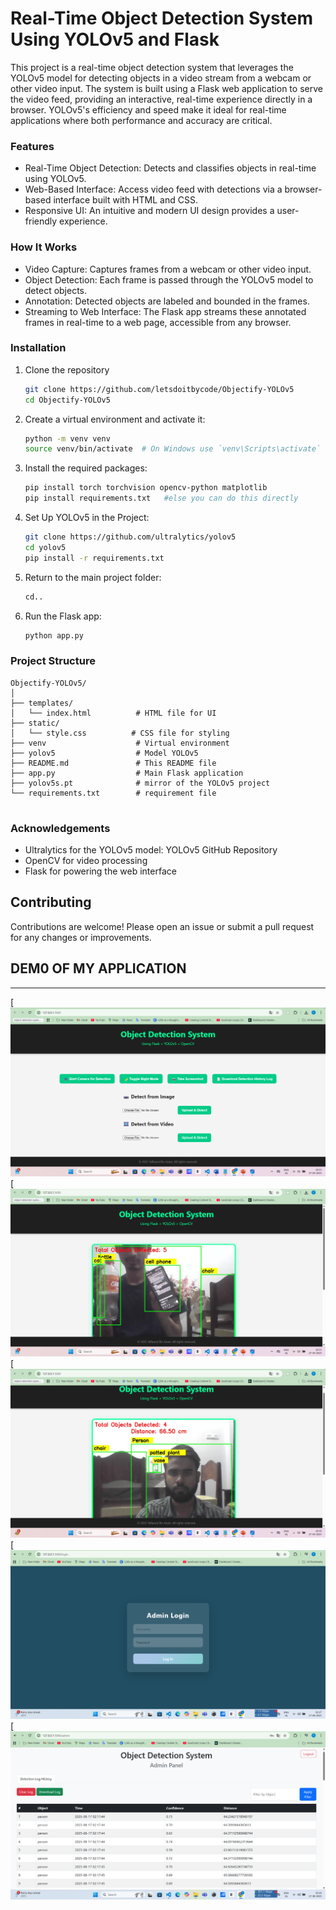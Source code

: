 # Real-Time Object Detection System Using YOLOv5 and Flask

This project is a real-time object detection system that leverages the YOLOv5 model for detecting objects in a video stream from a webcam or other video input. The system is built using a Flask web application to serve the video feed, providing an interactive, real-time experience directly in a browser. YOLOv5's efficiency and speed make it ideal for real-time applications where both performance and accuracy are critical.


### Features
- Real-Time Object Detection: Detects and classifies objects in real-time using YOLOv5.
- Web-Based Interface: Access video feed with detections via a browser-based interface built with HTML and CSS.
- Responsive UI: An intuitive and modern UI design provides a user-friendly experience.

### How It Works
- Video Capture: Captures frames from a webcam or other video input.
- Object Detection: Each frame is passed through the YOLOv5 model to detect objects.
- Annotation: Detected objects are labeled and bounded in the frames.
- Streaming to Web Interface: The Flask app streams these annotated frames in real-time to a web page, accessible from any browser.


### Installation
1. Clone the repository
   ```sh
   git clone https://github.com/letsdoitbycode/Objectify-YOLOv5
   cd Objectify-YOLOv5
   ```

3. Create a virtual environment and activate it:
   ```sh
   python -m venv venv
   source venv/bin/activate  # On Windows use `venv\Scripts\activate`
   ```

3. Install the required packages:
   ```sh
   pip install torch torchvision opencv-python matplotlib
   pip install requirements.txt   #else you can do this directly
   ```

4. Set Up YOLOv5 in the Project:
   ```sh
   git clone https://github.com/ultralytics/yolov5
   cd yolov5
   pip install -r requirements.txt
   ```

5. Return to the main project folder:
   ```sh
   cd..
   ```
   
6. Run the Flask app:
    ```sh
   python app.py
    ```

### Project Structure
```plaintext
Objectify-YOLOv5/
│
├── templates/
│   └── index.html          # HTML file for UI 
├── static/
│   └── style.css          # CSS file for styling
├── venv                    # Virtual environment
├── yolov5                  # Model YOLOv5 
├── README.md               # This README file
├── app.py                  # Main Flask application
├── yolov5s.pt              # mirror of the YOLOv5 project
└── requirements.txt        # requirement file


```

### Acknowledgements
- Ultralytics for the YOLOv5 model: YOLOv5 GitHub Repository
- OpenCV for video processing
- Flask for powering the web interface

## Contributing
Contributions are welcome! Please open an issue or submit a pull request for any changes or improvements.


## DEM0 OF MY APPLICATION
----

[![Screenshot (14)](https://github.com/Taffazzul-Bin-Azam/Real_Time_Object_Detection_System/blob/main/static/Screenshot%20(499).png)
[![Screenshot (14)](https://github.com/Taffazzul-Bin-Azam/Real_Time_Object_Detection_System/blob/main/static/Screenshot%20(501).png)
[![Screenshot (14)](https://github.com/Taffazzul-Bin-Azam/Real_Time_Object_Detection_System/blob/main/static/Screenshot%20(506).png)
[![Screenshot (14)](https://github.com/Taffazzul-Bin-Azam/Real_Time_Object_Detection_System/blob/main/static/Screenshot%20(49).png)
[![Screenshot (14)](https://github.com/Taffazzul-Bin-Azam/Real_Time_Object_Detection_System/blob/main/static/Screenshot%20(50).png)



